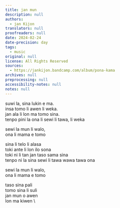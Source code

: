 ```yaml
---
title: jan mun
description: null
authors:
  - jan Kijon
translators: null
proofreaders: null
date: 2024-02-24
date-precision: day
tags:
  - music
original: null
license: All Rights Reserved
sources:
  - https://jankijon.bandcamp.com/album/pona-kama
archives: null
preprocessing: null
accessibility-notes: null
notes: null
---
```


suwi la, sina lukin e ma.  \
insa tomo li awen li weka.  \
jan ala li lon ma tomo sina.  \
tenpo pini la ona li sewi li tawa, li weka

sewi la mun li walo,  \
ona li mama e tomo

sina li telo li alasa  \
toki ante li lon ilo sona  \
toki ni li tan jan taso sama sina  \
tenpo ni la sina sewi li tawa wawa tawa ona

sewi la mun li walo,  \
ona li mama e tomo

taso sina pali  \
tomo sina li suli  \
jan mun o awen  \
lon ma kiwen  \
